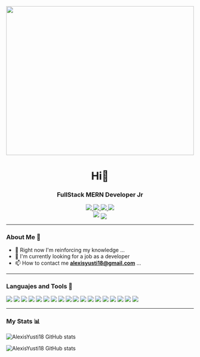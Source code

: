 <div id="header" align="center">
    <img src="https://media.giphy.com/media/bGgsc5mWoryfgKBx1u/giphy.gif" width="100%" height="400"/>
    <h1 align="center">Hi👋</h1>
    <h3 align="center">FullStack MERN Developer Jr</h3>
</div>
<div align="center">
    <a href="https://www.linkedin.com/in/alexisyusti">
        <img src="https://img.shields.io/badge/LinkedIn-0077B5?style=for-the-badge&logo=linkedin&logoColor=white">
    </a>
    <a href="mailto:alexisyusti18@gmail.com">
        <img src="https://img.shields.io/badge/Gmail-D14836?style=for-the-badge&logo=gmail&logoColor=white"/>
    </a>
    <a href="https://www.instagram.com/ale.yusti/">
        <img src="https://img.shields.io/badge/Instagram-E4405F?style=for-the-badge&logo=instagram&logoColor=white"/>
    </a>
    <a href="https://discord.gg/uKSc6KNX">
        <img src="https://img.shields.io/badge/Discord-7289DA?style=for-the-badge&logo=discord&logoColor=white"/>
    </a>
</div>
<div align="center">
    <img src="https://img.shields.io/github/followers/AlexisYusti18.svg?style=social&label=Follow&maxAge=2592000"/>
    <img align="center" src="https://profile-counter.glitch.me/AlexisYusti18/count.svg"/>
</div>    

---
### About Me 🧑

- 🌱 Right now I'm reinforcing my knowledge ...
- 💬 I'm currently looking for a job as a developer
- 📫 How to contact me **alexisyusti18@gmail.com** ...
<!-- - 🌎 Website [name] (Link) -->

---

<div align="left">
    <h3>Languajes and Tools 🔨</h3>
    <img src="https://img.shields.io/badge/HTML5-E34F26?style=for-the-badge&logo=html5&logoColor=white">
    <img src="https://img.shields.io/badge/CSS3-1572B6?style=for-the-badge&logo=css3&logoColor=white">
    <img src="	https://img.shields.io/badge/JavaScript-F7DF1E?style=for-the-badge&logo=javascript&logoColor=black">
    <img src="https://img.shields.io/badge/Node.js-43853D?style=for-the-badge&logo=node.js&logoColor=white">
    <img src="https://img.shields.io/badge/Express.js-404D59?style=for-the-badge">
    <img src="https://img.shields.io/badge/React-20232A?style=for-the-badge&logo=react&logoColor=61DAFB">
    <img src="https://img.shields.io/badge/React_Native-20232A?style=for-the-badge&logo=react&logoColor=61DAFB">
    <img src="https://img.shields.io/badge/Bootstrap-563D7C?style=for-the-badge&logo=bootstrap&logoColor=white">
    <img src="https://img.shields.io/badge/Material--UI-0081CB?style=for-the-badge&logo=material-ui&logoColor=white">
    <img src="https://img.shields.io/badge/MongoDB-4EA94B?style=for-the-badge&logo=mongodb&logoColor=white">
    <img src="https://img.shields.io/badge/Redux-593D88?style=for-the-badge&logo=redux&logoColor=white">
    <img src="https://img.shields.io/badge/Visual_Studio_Code-0078D4?style=for-the-badge&logo=visual%20studio%20code&logoColor=white">
    <img src="https://img.shields.io/badge/Netlify-00C7B7?style=for-the-badge&logo=netlify&logoColor=white">
    <img src="https://img.shields.io/badge/Heroku-430098?style=for-the-badge&logo=heroku&logoColor=white">
    <img src="https://img.shields.io/badge/Google_Cloud-4285F4?style=for-the-badge&logo=google-cloud&logoColor=white">
    <img src="https://img.shields.io/badge/Google_chrome-4285F4?style=for-the-badge&logo=Google-chrome&logoColor=white">
    <img src="https://img.shields.io/badge/powershell-5391FE?style=for-the-badge&logo=powershell&logoColor=white">
    <img src="https://img.shields.io/badge/Trello-0052CC?style=for-the-badge&logo=trello&logoColor=white">
</div>

---
### My Stats 📊

![AlexisYusti18 GitHub stats](https://github-readme-stats.vercel.app/api/top-langs/?username=AlexisYusti18&theme=blue-green)

![AlexisYusti18 GitHub stats](https://github-readme-stats.vercel.app/api?username=AlexisYusti18&theme=blue-green)


